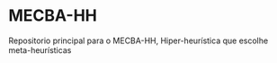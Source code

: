 MECBA-HH
========

Repositorio principal para o MECBA-HH, Hiper-heurística que escolhe meta-heurísticas